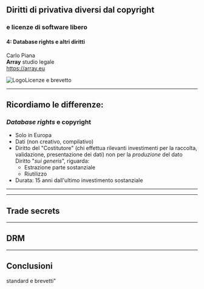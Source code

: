 ##  Diritti di privativa diversi dal copyright
### e licenze di software libero

#### 4: Database rights e altri diritti

Carlo Piana  
<span class="fa-red">**Array**</span> studio legale  
https://array.eu

<div class="borderless">

![Logo](/assets/logo_array.png)Licenze e brevetto

</div>

---

## Ricordiamo le differenze:

### _Database rights_ e copyright

- Solo in Europa
- Dati (non creativo, compilativo)
- Diritto del "Costitutore" (chi effettua rilevanti investimenti per la raccolta, validazione, presentazione dei dati)
non per la _produzione_ del dato
Diritto "_sui generis_", riguarda:
    - Estrazione parte sostanziale
    - Riutilizzo
- Durata: 15 anni dall'ultimo investimento sostanziale


---

---

## Trade secrets

---

## DRM


---

## Conclusioni

standard e brevetti"
